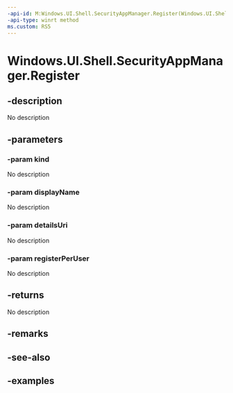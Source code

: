 ```yaml
---
-api-id: M:Windows.UI.Shell.SecurityAppManager.Register(Windows.UI.Shell.SecurityAppKind,System.String,Windows.Foundation.Uri,System.Boolean)
-api-type: winrt method
ms.custom: RS5
---
```


<!-- Method syntax.
public Guid SecurityAppManager.Register(SecurityAppKind kind, String displayName, Uri detailsUri, Boolean registerPerUser)
-->

# Windows.UI.Shell.SecurityAppManager.Register

## -description

No description

## -parameters
### -param kind

No description

### -param displayName

No description

### -param detailsUri

No description

### -param registerPerUser

No description

## -returns

No description

## -remarks

## -see-also

## -examples

